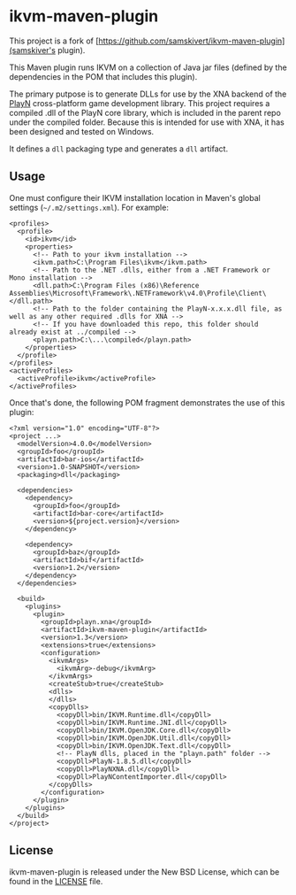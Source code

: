# ikvm-maven-plugin

This project is a fork of [https://github.com/samskivert/ikvm-maven-plugin](samskiver's plugin).

This Maven plugin runs IKVM on a collection of Java jar files (defined by the
dependencies in the POM that includes this plugin).

The primary putpose is to generate DLLs for use by the XNA backend of
the [PlayN] cross-platform game development library. This project requires a
compiled .dll of the PlayN core library, which is included in the parent repo
under the compiled folder. Because this is intended for use with XNA, it has
been designed and tested on Windows.

It defines a `dll` packaging type and generates a `dll` artifact.

## Usage

One must configure their IKVM installation location in Maven's global settings
(`~/.m2/settings.xml`). For example:

    <profiles>
      <profile>
        <id>ikvm</id>
        <properties>
		  <!-- Path to your ikvm installation -->
          <ikvm.path>C:\Program Files\ikvm</ikvm.path>
		  <!-- Path to the .NET .dlls, either from a .NET Framework or Mono installation -->
		  <dll.path>C:\Program Files (x86)\Reference Assemblies\Microsoft\Framework\.NETFramework\v4.0\Profile\Client\</dll.path>
		  <!-- Path to the folder containing the PlayN-x.x.x.dll file, as well as any other required .dlls for XNA -->
		  <!-- If you have downloaded this repo, this folder should already exist at ../compiled -->
		  <playn.path>C:\...\compiled</playn.path>
        </properties>
      </profile>
    </profiles>
    <activeProfiles>
      <activeProfile>ikvm</activeProfile>
    </activeProfiles>

Once that's done, the following POM fragment demonstrates the use of this plugin:

    <?xml version="1.0" encoding="UTF-8"?>
    <project ...>
      <modelVersion>4.0.0</modelVersion>
      <groupId>foo</groupId>
      <artifactId>bar-ios</artifactId>
      <version>1.0-SNAPSHOT</version>
      <packaging>dll</packaging>

      <dependencies>
        <dependency>
          <groupId>foo</groupId>
          <artifactId>bar-core</artifactId>
          <version>${project.version}</version>
        </dependency>

        <dependency>
          <groupId>baz</groupId>
          <artifactId>bif</artifactId>
          <version>1.2</version>
        </dependency>
      </dependencies>

      <build>
        <plugins>
          <plugin>
			<groupId>playn.xna</groupId>
			<artifactId>ikvm-maven-plugin</artifactId>
			<version>1.3</version>
			<extensions>true</extensions>
			<configuration>
			  <ikvmArgs>
				<ikvmArg>-debug</ikvmArg>
			  </ikvmArgs>
			  <createStub>true</createStub>
			  <dlls>
			  </dlls>
			  <copyDlls>
				<copyDll>bin/IKVM.Runtime.dll</copyDll>
				<copyDll>bin/IKVM.Runtime.JNI.dll</copyDll>
				<copyDll>bin/IKVM.OpenJDK.Core.dll</copyDll>
				<copyDll>bin/IKVM.OpenJDK.Util.dll</copyDll>
				<copyDll>bin/IKVM.OpenJDK.Text.dll</copyDll>
				<!-- PlayN dlls, placed in the "playn.path" folder -->
				<copyDll>PlayN-1.8.5.dll</copyDll>
				<copyDll>PlayNXNA.dll</copyDll>
				<copyDll>PlayNContentImporter.dll</copyDll>
			  </copyDlls>
			</configuration>
		  </plugin>
        </plugins>
      </build>
    </project>


## License

ikvm-maven-plugin is released under the New BSD License, which can be found in
the [LICENSE] file.

[PlayN]: http://code.google.com/p/playn
[LICENSE]: https://github.com/samskivert/ikvm-maven-plugin/blob/master/LICENSE
